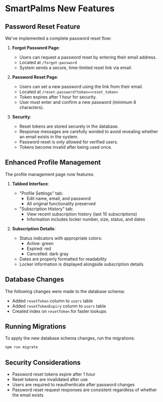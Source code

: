 # SmartPalms New Features

## Password Reset Feature

We've implemented a complete password reset flow:

1. **Forgot Password Page**:

   - Users can request a password reset by entering their email address.
   - Located at `/forgot-password`
   - System sends a secure, time-limited reset link via email.

2. **Password Reset Page**:
   - Users can set a new password using the link from their email.
   - Located at `/reset-password?token=<reset_token>`
   - Token expires after 1 hour for security.
   - User must enter and confirm a new password (minimum 8 characters).
3. **Security**:
   - Reset tokens are stored securely in the database.
   - Response messages are carefully worded to avoid revealing whether an email exists in the system.
   - Password reset is only allowed for verified users.
   - Tokens become invalid after being used once.

## Enhanced Profile Management

The profile management page now features:

1. **Tabbed Interface**:

   - "Profile Settings" tab:
     - Edit name, email, and password
     - All original functionality preserved
   - "Subscription History" tab:
     - View recent subscription history (last 10 subscriptions)
     - Information includes locker number, size, status, and dates

2. **Subscription Details**:
   - Status indicators with appropriate colors:
     - Active: green
     - Expired: red
     - Cancelled: dark gray
   - Dates are properly formatted for readability
   - Locker information is displayed alongside subscription details

## Database Changes

The following changes were made to the database schema:

- Added `resetToken` column to `users` table
- Added `resetTokenExpiry` column to `users` table
- Created index on `resetToken` for faster lookups

## Running Migrations

To apply the new database schema changes, run the migrations:

```bash
npm run migrate
```

## Security Considerations

- Password reset tokens expire after 1 hour
- Reset tokens are invalidated after use
- Users are required to reauthenticate after password changes
- Password reset request responses are consistent regardless of whether the email exists
